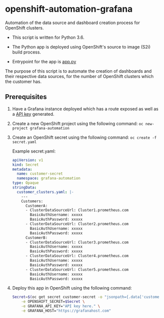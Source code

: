 # openshift-automation-grafana

Automation of the data source and dashboard creation process for OpenShift clusters.

* This script is written for Python 3.6.

* The Python app is deployed using OpenShift's source to image (S2i) build process.

* Entrypoint for the app is [app.py](app.py)

The purpose of this script is to automate the creation of dashboards and their respective data sources, for the number of OpenShift clusters which the customer has.

## Prerequisites

1. Have a Grafana instance deployed which has a route exposed as well as a [API key](https://grafana.com/docs/grafana/latest/http_api/auth/#create-api-token) generated.

2. Create a new OpenShift project using the following command: `oc new-project grafana-automation`

3. Create an OpenShift secret using the following command: `oc create -f secret.yaml`

    Example secret.yaml:

    ```yaml
    apiVersion: v1
    kind: Secret
    metadata:
      name: customer-secret
      namespace: grafana-automation
    type: Opaque
    stringData:
      customer_clusters.yaml: |-
        ---
        Customers:
          CustomerA:
          - ClusterDataSourceUrl: Cluster1.prometheus.com
            BasicAuthUsername: xxxxx
            BasicAuthPassword: xxxxx
          - ClusterDataSourceUrl: Cluster2.prometheus.com
            BasicAuthUsername: xxxxx
            BasicAuthPassword: xxxxx
          CustomerB:
          - ClusterDataSourceUrl: Cluster3.prometheus.com
            BasicAuthUsername: xxxxx
            BasicAuthPassword: xxxxx
          - ClusterDataSourceUrl: Cluster4.prometheus.com
            BasicAuthUsername: xxxxx
            BasicAuthPassword: xxxxx
          - ClusterDataSourceUrl: Cluster5.prometheus.com
            BasicAuthUsername: xxxxx
            BasicAuthPassword: xxxxx
    ```

4. Deploy this app in OpenShift using the following command:

    ```bash
    Secret=$(oc get secret customer-secret -o "jsonpath={.data['customer_clusters\.yaml']}" | base64 --decode) && oc new-app python:3.6~https://github.com/UKCloud/openshift-automation-grafana.git \
        -e OPENSHIFT_SECRET=$Secret \
        -e GRAFANA_API_KEY="API key here." \
        -e GRAFANA_HOST="https://grafanahost.com"
    ```
